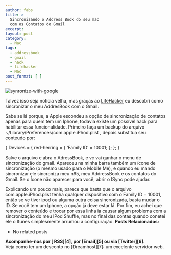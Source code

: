```yaml
---
author: fabs
title: >
  Sincronizando o Address Book do seu mac
  com os Contatos do Gmail
excerpt:
layout: post
category:
  - Mac
tags:
  - addressbook
  - gmail
  - hack
  - lifehacker
  - Mac
post_format: [ ]
---
```

![synronize-with-google][1]

Talvez isso seja notícia velha, mas graças ao [LifeHacker][2] eu descobri como sincronizar o meu AddresBook com o Gmail.

Sabe se lá porque, a Apple escondeu a opção de sincronização de contatos apenas para quem tem um Iphone, todavia existe um possível hack para habilitar essa funcionalidade. Primeiro faça um backup do arquivo ~/Library/Preferences/com.apple.iPhod.plist , depois substitua seu conteudo por:

{ Devices = { red-herring = { ‘Family ID’ = 10001; }; }; }

Salve o arquivo e abra o AdressBook, e vc vai ganhar o menu de sincronização do gmail. Apareceu na minha barra também um ícone de sincronização (o mesmo usado para o Mobile Me), e quando eu mando sincronizar ele sincroniza meu n95, meu AddressBook e os contatos do Gmail. Se o Ícone não aparecer para você, abrir o ISync pode ajudar.

Explicando um pouco mais, parece que basta que o arquivo com.apple.iPhod.plist tenha qualquer dispositivo com o Family ID = 10001, então se vc tiver ipod ou alguma outra coisa sincronizada, basta mudar o ID. Se você tem um Iphone, a opção já deve estar lá. Por fim, eu achei que remover o conteúdo e trocar por essa linha ia causar algum problema com a sincronização do meu IPod Shuffle, mas no final das contas quando conetei ele o Itunes simplesmente arrumou a configuração. 
**Posts Relacionados:** 
*   No related posts









**Acompanhe-nos por [ RSS][4], por [Email][5] ou via [Twitter][6].**  
Veja como ter um desconto no [Dreamhost][7]: um excelente servidor web.

 [1]: http://vidageek.net/wp-content/uploads/2009/03/synronize-with-google.jpg "synronize-with-google"
 [2]: http://lifehacker.com/393855/enable-google-contact-sync-without-an-iphone-or-ipod-touch





